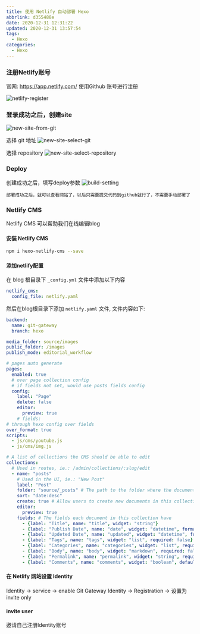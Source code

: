 ```yaml
---
title: 使用 Netlify 自动部署 Hexo
abbrlink: d355488e
date: 2020-12-31 12:31:22
updated: 2020-12-31 13:57:54
tags:
  - Hexo
categories:
  - Hexo
---
```



### 注册Netlify账号
官网: https://app.netlify.com/
使用Github 账号进行注册

<!-- more -->
![netlify-register](netlify-register.PNG)

### 登录成功之后，创建site
![new-site-from-git](new-site-from-git.PNG)

选择 git 地址
![new-site-select-git](new-site-select-git.PNG)

选择 repository
![new-site-select-repository](new-site-select-repository.PNG)

### Deploy
创建成功之后，填写deploy参数
![build-setting](build-setting.PNG)

`部署成功之后，就可以查看网站了，以后只需要提交代码到github就行了，不需要手动部署了`

### Netlify CMS
Netlify CMS 可以帮助我们在线编辑blog

#### 安装 Netlify CMS
``` bash
npm i hexo-netlify-cms --save
```

#### 添加netlify配置
  在 blog 根目录下 `_config.yml` 文件中添加以下内容
``` yml
netlify_cms:
  config_file: netlify.yaml
```
然后在blog根目录下添加 `netlify.yaml` 文件, 文件内容如下:
``` yaml
backend:
  name: git-gateway
  branch: hexo

media_folder: source/images
public_folder: /images
publish_mode: editorial_workflow

# pages auto generate
pages: 
  enabled: true
  # over page collection config
  # if fields not set, would use posts fields config
  config:
    label: "Page"
    delete: false
    editor:
      preview: true
    # fields: 
# through hexo config over fields
over_format: true
scripts:
  - js/cms/youtube.js
  - js/cms/img.js

# A list of collections the CMS should be able to edit
collections:
  # Used in routes, ie.: /admin/collections/:slug/edit
  - name: "posts"
    # Used in the UI, ie.: "New Post"
    label: "Post"
    folder: "source/_posts" # The path to the folder where the documents are stored
    sort: "date:desc"
    create: true # Allow users to create new documents in this collection
    editor:
      preview: true
    fields: # The fields each document in this collection have
      - {label: "Title", name: "title", widget: "string"}
      - {label: "Publish Date", name: "date", widget: "datetime", format: "YYYY-MM-DD HH:mm:ss", dateFormat: "YYYY-MM-DD", timeFormat: "HH:mm:ss", required: false}
      - {label: "Updeted Date", name: "updated", widget: "datetime", format: "YYYY-MM-DD HH:mm:ss", required: false}
      - {label: "Tags", name: "tags", widget: "list", required: false}
      - {label: "Categories", name: "categories", widget: "list", required: false}
      - {label: "Body", name: "body", widget: "markdown", required: false}
      - {label: "Permalink", name: "permalink", widget: "string", required: false}
      - {label: "Comments", name: "comments", widget: "boolean", default: true, required: false}
```

#### 在 Netlify 网站设置 Identity
Identity -> service -> enable Git Gateway
Identity -> Registration -> 设置为 invite only

#### invite user
邀请自己注册Identity账号

